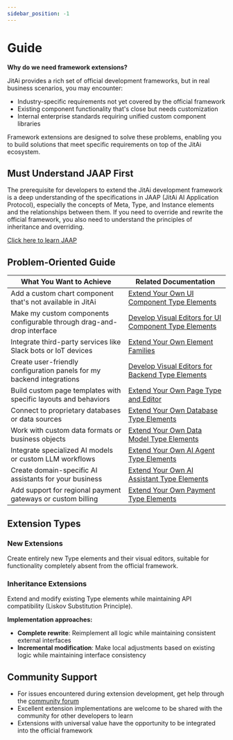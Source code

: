 ```yaml
---
sidebar_position: -1
---
```

# Guide

**Why do we need framework extensions?**

JitAi provides a rich set of official development frameworks, but in real business scenarios, you may encounter:
- Industry-specific requirements not yet covered by the official framework
- Existing component functionality that's close but needs customization
- Internal enterprise standards requiring unified custom component libraries

Framework extensions are designed to solve these problems, enabling you to build solutions that meet specific requirements on top of the JitAi ecosystem.

## Must Understand JAAP First

The prerequisite for developers to extend the JitAi development framework is a deep understanding of the specifications in JAAP (JitAi AI Application Protocol), especially the concepts of Meta, Type, and Instance elements and the relationships between them. If you need to override and rewrite the official framework, you also need to understand the principles of inheritance and overriding.

[Click here to learn JAAP](../reference/runtime-platform/JAAP)

## Problem-Oriented Guide

| What You Want to Achieve | Related Documentation |
|-------------|----------|
| Add a custom chart component that's not available in JitAi | [Extend Your Own UI Component Type Elements](add-frontend-components) |
| Make my custom components configurable through drag-and-drop interface | [Develop Visual Editors for UI Component Type Elements](develop-frontend-component-visual-editor) |
| Integrate third-party services like Slack bots or IoT devices | [Extend Your Own Element Families](extend-element-family-classes) |
| Create user-friendly configuration panels for my backend integrations | [Develop Visual Editors for Backend Type Elements](develop-backend-element-visual-editor) |
| Build custom page templates with specific layouts and behaviors | [Extend Your Own Page Type and Editor](extend-page-type-editor) |
| Connect to proprietary databases or data sources | [Extend Your Own Database Type Elements](extend-database-type-elements) |
| Work with custom data formats or business objects | [Extend Your Own Data Model Type Elements](extend-data-model-type-elements) |
| Integrate specialized AI models or custom LLM workflows | [Extend Your Own AI Agent Type Elements](extend-ai-agent-type-elements) |
| Create domain-specific AI assistants for your business | [Extend Your Own AI Assistant Type Elements](extend-ai-assistant-type-elements) |
| Add support for regional payment gateways or custom billing | [Extend Your Own Payment Type Elements](extend-payment-type-elements) |

## Extension Types

### New Extensions
Create entirely new Type elements and their visual editors, suitable for functionality completely absent from the official framework.

### Inheritance Extensions
Extend and modify existing Type elements while maintaining API compatibility (Liskov Substitution Principle).

**Implementation approaches:**
- **Complete rewrite**: Reimplement all logic while maintaining consistent external interfaces
- **Incremental modification**: Make local adjustments based on existing logic while maintaining interface consistency

## Community Support
- For issues encountered during extension development, get help through the [community forum](https://forum.jit.pro/)
- Excellent extension implementations are welcome to be shared with the community for other developers to learn
- Extensions with universal value have the opportunity to be integrated into the official framework
